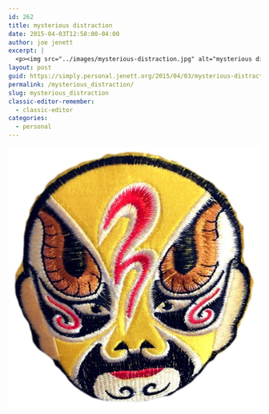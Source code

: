 ```yaml
---
id: 262
title: mysterious distraction
date: 2015-04-03T12:58:00-04:00
author: joe jenett
excerpt: |
  <p><img src="../images/mysterious-distraction.jpg" alt="mysterious distraction" style="border:none;" /></p>
layout: post
guid: https://simply.personal.jenett.org/2015/04/03/mysterious-distraction/
permalink: /mysterious_distraction/
slug: mysterious_distraction
classic-editor-remember:
  - classic-editor
categories:
  - personal
---
```

<img src="../images/mysterious-distraction.jpg" alt="mysterious distraction" style="border:none;" />